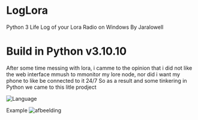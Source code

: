 # LogLora
Python 3 Life Log of your Lora Radio on Windows
By Jaralowell

# Build in Python v3.10.10

After some time messing with lora, i camme to the opinion that i did not like the web interface mmush to mmonitor my lore node, nor did i want my phone to like be connected to it 24/7 So as a result and some tinkering in Python we came to this litle prodject

![Language](https://img.shields.io/badge/language-Python-blue.svg) 

Example
![afbeelding](https://i.gyazo.com/576b77217f704c0a3ab0fb2512713a48.png)
